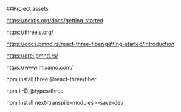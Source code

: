##Project assets

https://nextjs.org/docs/getting-started

https://threejs.org/

https://docs.pmnd.rs/react-three-fiber/getting-started/introduction

https://drei.pmnd.rs/

https://www.mixamo.com/

npm install three @react-three/fiber

npm i -D @types/three

npm install next-transpile-modules --save-dev

